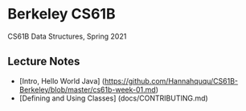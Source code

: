 # Berkeley CS61B

CS61B Data Structures, Spring 2021

## Lecture Notes

* [Intro, Hello World Java] (https://github.com/Hannahququ/CS61B-Berkeley/blob/master/cs61b-week-01.md)
* [Defining and Using Classes] (docs/CONTRIBUTING.md)



